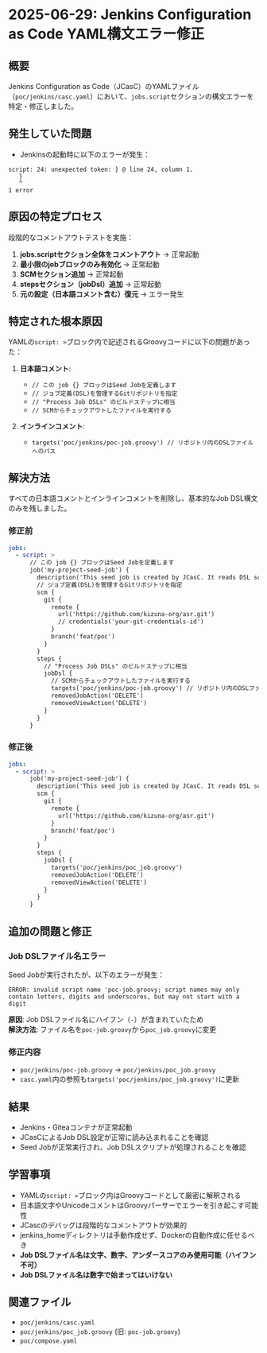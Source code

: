 # 2025-06-29: Jenkins Configuration as Code YAML構文エラー修正

## 概要
Jenkins Configuration as Code（JCasC）のYAMLファイル（`poc/jenkins/casc.yaml`）において、`jobs.script`セクションの構文エラーを特定・修正しました。

## 発生していた問題
- Jenkinsの起動時に以下のエラーが発生：
```
script: 24: unexpected token: } @ line 24, column 1.
   }
   ^
1 error
```

## 原因の特定プロセス
段階的なコメントアウトテストを実施：

1. **jobs.scriptセクション全体をコメントアウト** → 正常起動
2. **最小限のjobブロックのみ有効化** → 正常起動  
3. **SCMセクション追加** → 正常起動
4. **stepsセクション（jobDsl）追加** → 正常起動
5. **元の設定（日本語コメント含む）復元** → エラー発生

## 特定された根本原因
YAMLの`script: >`ブロック内で記述されるGroovyコードに以下の問題があった：

1. **日本語コメント**: 
   - `// この job {} ブロックはSeed Jobを定義します`
   - `// ジョブ定義(DSL)を管理するGitリポジトリを指定`
   - `// "Process Job DSLs" のビルドステップに相当`
   - `// SCMからチェックアウトしたファイルを実行する`

2. **インラインコメント**:
   - `targets('poc/jenkins/poc-job.groovy') // リポジトリ内のDSLファイルへのパス`

## 解決方法
すべての日本語コメントとインラインコメントを削除し、基本的なJob DSL構文のみを残しました。

### 修正前
```yaml
jobs:
  - script: >
      // この job {} ブロックはSeed Jobを定義します
      job('my-project-seed-job') {
        description('This seed job is created by JCasC. It reads DSL scripts from Git.')
        // ジョブ定義(DSL)を管理するGitリポジトリを指定
        scm {
          git {
            remote {
              url('https://github.com/kizuna-org/asr.git')
              // credentials('your-git-credentials-id')
            }
            branch('feat/poc')
          }
        }
        steps {
          // "Process Job DSLs" のビルドステップに相当
          jobDsl {
            // SCMからチェックアウトしたファイルを実行する
            targets('poc/jenkins/poc-job.groovy') // リポジトリ内のDSLファイルへのパス
            removedJobAction('DELETE')
            removedViewAction('DELETE')
          }
        }
      }
```

### 修正後
```yaml
jobs:
  - script: >
      job('my-project-seed-job') {
        description('This seed job is created by JCasC. It reads DSL scripts from Git.')
        scm {
          git {
            remote {
              url('https://github.com/kizuna-org/asr.git')
            }
            branch('feat/poc')
          }
        }
        steps {
          jobDsl {
            targets('poc/jenkins/poc_job.groovy')
            removedJobAction('DELETE')
            removedViewAction('DELETE')
          }
        }
      }
```

## 追加の問題と修正

### Job DSLファイル名エラー
Seed Jobが実行されたが、以下のエラーが発生：
```
ERROR: invalid script name 'poc-job.groovy; script names may only contain letters, digits and underscores, but may not start with a digit
```

**原因**: Job DSLファイル名にハイフン（`-`）が含まれていたため  
**解決方法**: ファイル名を`poc-job.groovy`から`poc_job.groovy`に変更

### 修正内容
- `poc/jenkins/poc-job.groovy` → `poc/jenkins/poc_job.groovy`
- `casc.yaml`内の参照も`targets('poc/jenkins/poc_job.groovy')`に更新

## 結果
- Jenkins・Giteaコンテナが正常起動
- JCasCによるJob DSL設定が正常に読み込まれることを確認
- Seed Jobが正常実行され、Job DSLスクリプトが処理されることを確認

## 学習事項
- YAMLの`script: >`ブロック内はGroovyコードとして厳密に解釈される
- 日本語文字やUnicodeコメントはGroovyパーサーでエラーを引き起こす可能性
- JCascのデバッグは段階的なコメントアウトが効果的
- jenkins_homeディレクトリは手動作成せず、Dockerの自動作成に任せるべき
- **Job DSLファイル名は文字、数字、アンダースコアのみ使用可能（ハイフン不可）**
- **Job DSLファイル名は数字で始まってはいけない**

## 関連ファイル
- `poc/jenkins/casc.yaml`
- `poc/jenkins/poc_job.groovy` (旧: `poc-job.groovy`)
- `poc/compose.yaml` 
